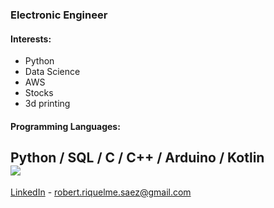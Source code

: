 ### Electronic Engineer

#### Interests: 
- Python
- Data Science
- AWS
- Stocks
- 3d printing

#### Programming Languages:
Python / SQL / C / C++ / Arduino / Kotlin <br>
![](https://github-readme-stats.vercel.app/api/top-langs/?username=rriquelme&theme=default&hide_border=false&include_all_commits=true&count_private=true&layout=compact)
---
[LinkedIn](https://www.linkedin.com/in/robertriquelmesaez) - robert.riquelme.saez@gmail.com
